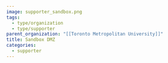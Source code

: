 ```yaml
---
image: supporter_sandbox.png
tags:
  - type/organization
  - type/supporter
parent_organization: "[[Toronto Metropolitan University]]"
title: Sandbox DMZ
categories:
  - supporter
---
```

